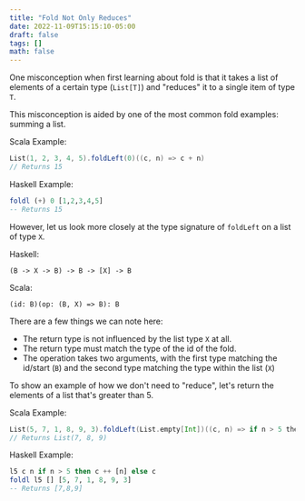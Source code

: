 ```yaml
---
title: "Fold Not Only Reduces"
date: 2022-11-09T15:15:10-05:00
draft: false
tags: []
math: false
---
```


One misconception when first learning about fold is that it takes a list of elements of a certain type (`List[T]`) and "reduces" it to a single item of type `T`.

This misconception is aided by one of the most common fold examples: summing a list.

Scala Example:

```scala
List(1, 2, 3, 4, 5).foldLeft(0)((c, n) => c + n)
// Returns 15
```

Haskell Example:

```haskell
foldl (+) 0 [1,2,3,4,5]
-- Returns 15
```

However, let us look more closely at the type signature of `foldLeft` on a list of type `X`.

Haskell:

```
(B -> X -> B) -> B -> [X] -> B
```

Scala:

```
(id: B)(op: (B, X) => B): B
```

There are a few things we can note here:

- The return type is not influenced by the list type `X` at all.
- The return type must match the type of the id of the fold.
- The operation takes two arguments, with the first type matching the id/start (`B`) and the second type matching the type within the list (`X`)

To show an example of how we don't need to "reduce", let's return the elements of a list that's greater than 5.

Scala Example:

```scala
List(5, 7, 1, 8, 9, 3).foldLeft(List.empty[Int])((c, n) => if n > 5 then c :+ n else c)
// Returns List(7, 8, 9)
```

Haskell Example:

```haskell
l5 c n if n > 5 then c ++ [n] else c
foldl l5 [] [5, 7, 1, 8, 9, 3]
-- Returns [7,8,9]
```


